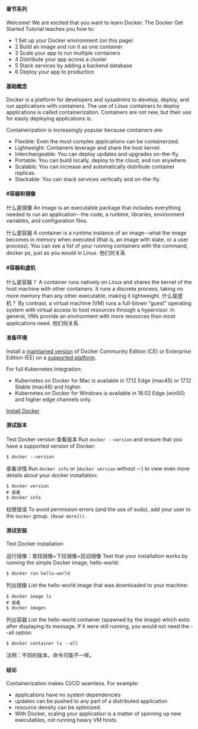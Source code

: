 ## 

#### 章节系列
Welcome! We are excited that you want to learn Docker. The Docker Get Started Tutorial teaches you how to:

- 1 Set up your Docker environment (on this page)
- 2 Build an image and run it as one container
- 3 Scale your app to run multiple containers
- 4 Distribute your app across a cluster
- 5 Stack services by adding a backend database
- 6 Deploy your app to production

#### 基础概念
Docker is a platform for developers and sysadmins to develop, deploy, and run applications with containers. The use of Linux containers to deploy applications is called containerization. Containers are not new, but their use for easily deploying applications is.

Containerization is increasingly popular because containers are:

- Flexible: Even the most complex applications can be containerized.
- Lightweight: Containers leverage and share the host kernel.
- Interchangeable: You can deploy updates and upgrades on-the-fly.
- Portable: You can build locally, deploy to the cloud, and run anywhere.
- Scalable: You can increase and automatically distribute container replicas.
- Stackable: You can stack services vertically and on-the-fly.

#### #容器和镜像

什么是镜像
 An image is an executable package that includes everything needed to run an application--the code, a runtime, libraries, environment variables, and configuration files.

什么是容器
A container is a runtime instance of an image--what the image becomes in memory when executed (that is, an image with state, or a user process). You can see a list of your running containers with the command, docker ps, just as you would in Linux.
他们何关系


#### #容器和虚机
什么是容器？
A container runs natively on Linux and shares the kernel of the host machine with other containers. It runs a discrete process, taking no more memory than any other executable, making it lightweight.
什么是虚机？
By contrast, a virtual machine (VM) runs a full-blown “guest” operating system with virtual access to host resources through a hypervisor. In general, VMs provide an environment with more resources than most applications need.
他们何关系

#### 准备环境
Install a [maintained version]() of Docker Community Edition (CE) or Enterprise Edition (EE) on a [supported platform]().

For full Kubernetes Integration:
- Kubernetes on Docker for Mac is available in 17.12 Edge (mac45) or 17.12 Stable (mac46) and higher.
- Kubernetes on Docker for Windows is available in 18.02 Edge (win50) and higher edge channels only.

[Install Docker]()

#### 测试版本
Test Docker version
查看版本
Run `docker --version` and ensure that you have a supported version of Docker:
```
$ docker --version
```

查看详情
Run `docker info` or (`docker version` without --) to view even more details about your docker installation:
```
$ docker version
# 或者
$ docker info
```

权限错误
To avoid permission errors (and the use of sudo), add your user to the `docker` group. `[Read more]()`.


#### 测试安装
Test Docker installation

运行镜像：查找镜像+下拉镜像+启动镜像
Test that your installation works by running the simple Docker image, hello-world:
```
$ docker run hello-world
```

列出镜像
List the hello-world image that was downloaded to your machine:
```
$ docker image ls
# 或者
$ docker images
```
列出容器
List the hello-world container (spawned by the image) which exits after displaying its message. If it were still running, you would not need the --all option:
```
$ docker container ls --all
```

注明：不同的版本，命令可能不一样。
#### 结论
Containerization makes CI/CD seamless. For example:

- applications have no system dependencies
- updates can be pushed to any part of a distributed application
- resource density can be optimized.
- With Docker, scaling your application is a matter of spinning up new executables, not running heavy VM hosts.